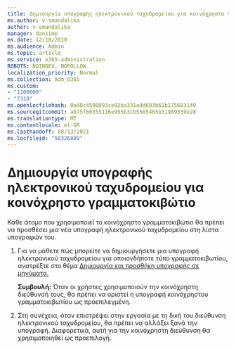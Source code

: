 ```yaml
---
title: Δημιουργία υπογραφής ηλεκτρονικού ταχυδρομείου για κοινόχρηστο γραμματοκιβώτιο
ms.author: v-smandalika
author: v-smandalika
manager: dansimp
ms.date: 12/18/2020
ms.audience: Admin
ms.topic: article
ms.service: o365-administration
ROBOTS: NOINDEX, NOFOLLOW
localization_priority: Normal
ms.collection: Adm_O365
ms.custom:
- "1200009"
- "7310"
ms.openlocfilehash: 0a48c4590093ce92ba331a4d603b61b175683149
ms.sourcegitcommit: ab75f66355116e995b3cb5505465b31989339e28
ms.translationtype: MT
ms.contentlocale: el-GR
ms.lasthandoff: 08/13/2021
ms.locfileid: "58326889"
---
```

# <a name="create-an-email-signature-for-a-shared-mailbox"></a>Δημιουργία υπογραφής ηλεκτρονικού ταχυδρομείου για κοινόχρηστο γραμματοκιβώτιο

Κάθε άτομο που χρησιμοποιεί το κοινόχρηστο γραμματοκιβώτιο θα πρέπει να προσθέσει μια νέα υπογραφή ηλεκτρονικού ταχυδρομείου στη λίστα υπογραφών του.

1. Για να μάθετε πώς μπορείτε να δημιουργήσετε μια υπογραφή ηλεκτρονικού ταχυδρομείου για οποιονδήποτε τύπο γραμματοκιβωτίου, ανατρέξτε στο θέμα [Δημιουργία και προσθήκη υπογραφής σε μηνύματα.](https://support.office.com/article/8ee5d4f4-68fd-464a-a1c1-0e1c80bb27f2)

    **Συμβουλή:** Όταν οι χρήστες χρησιμοποιούν την κοινόχρηστη διεύθυνσή τους, θα πρέπει να οριστεί η υπογραφή κοινόχρηστου γραμματοκιβωτίου ως προεπιλεγμένη.
1. Στη συνέχεια, όταν επιστρέψει στην εργασία με τη δική του διεύθυνση ηλεκτρονικού ταχυδρομείου, θα πρέπει να αλλάξει ξανά την υπογραφή. Διαφορετικά, αυτή για την κοινόχρηστη διεύθυνση θα χρησιμοποιηθεί ως προεπιλογή.